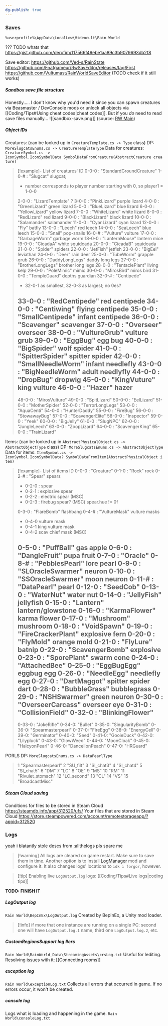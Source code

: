 ```yaml
---
dg-publish: true
---
```

### Saves
`%userprofile%\AppData\LocalLow\Videocult\Rain World`

??? TODO whats that
https://gist.github.com/derofim/117566f49ebe1aa89c3b9079693db2f8

Save editor: https://github.com/Ved-s/RainState
https://github.com/Fnafgameur/RwSavEditor/releases/tag/First
https://github.com/Vultumast/RainWorldSaveEditor
(TODO check if it still works)

##### Sandbox save file structure

Honestly..... I don't know why you'd need it since you can spawn creatures via Beasmaster / DevConsole mods or unlock all objects via [[Coding/Tips#Using cheat codes|cheat codes]]. But if you *do* need to read save files manually...
![[sandbox-save.png]]
(source: [RW Main](https://discord.com/channels/291184728944410624/296133304632213504/505218239853363200))
##### Object IDs

Creatures:
(can be looked up in `CreatureTemplate.cs -> Type` class)
DP: `MoreSlugcatsEnums.cs -> CreatureTemplateType`
Data for creatures: `CreatureSymbol.cs -> IconSymbol.IconSymbolData SymbolDataFromCreature(AbstractCreature creature)`

> [!example]- List of creatures' ID
> 0-0-0 : "StandardGroundCreature" 
> 1-0-\# : "Slugcat" slugcat; 
> - number corresponds to player number starting with 0, so player1 = 1-0-0
> 
> 2-0-0 : "LizardTemplate" ? 
> 3-0-0 : "PinkLizard" purple lizard 
> 4-0-0 : "GreenLizard" green lizard 
> 5-0-0 : "BlueLizard" blue lizard 
> 6-0-0 : "YellowLizard" yellow lizard 
> 7-0-0 : "WhiteLizard" white lizard 
> 8-0-0 : "RedLizard" red lizard 
> 9-0-0 : "BlackLizard" black lizard 
> 10-0-0 : "Salamander" salamander 
> 11-0-0 : "CyanLizard" cyan lizard 
> 12-0-0 : "Fly" batfly 
> 13-0-0 : "Leech" red leech 
> 14-0-0 : "SeaLeech" blue leech 
> 15-0-0 : "Snail" pop-snails 
> 16-0-\# : "Vulture" vulture
> 17-0-0 : "GarbageWorm" garbage worm 
> 18-0-0 : "LanternMouse" lantern mice 
> 19-0-0 : "CicadaA" white squidcada 
> 20-0-0 : "CicadaB" squidcada 
> 21-0-0 : "Spider" spiders 
> 22-0-0 : "JetFish" jetfish 
> 23-0-0 : "BigEel" leviathan 
> 24-0-0 : "Deer" rain deer 
> 25-0-0 : "TubeWorm" grapple grub 
> 26-0-0 : "DaddyLongLegs" daddy long legs 
> 27-0-0 : "BrotherLongLegs" brother long legs 
> 28-0-0 : "TentaclePlant" living kelp 
> 29-0-0 : "PoleMimic" mimic 
> 30-0-0 : "MirosBird" miros bird 
> 31-0-0 : "TempleGuard" depths guardian 
> 32-0-\# : "Centipede"
> - 32-0-1 as smallest, 32-0-3 as largest; no 0es?
> 
> 33-0-0 : "RedCentipede" red centipede 
> 34-0-0 : "Centiwing" flying centipede 
> 35-0-0 : "SmallCentipede" infant centipede 
> 36-0-0 : "Scavenger" scavenger 
> 37-0-0 : "Overseer" overseer 
> 38-0-0 : "VultureGrub" vulture grub 
> 39-0-0 : "EggBug" egg bug 
> 40-0-0 : "BigSpider" wolf spider 
> 41-0-0 : "SpitterSpider" spitter spider 
> 42-0-0 : "SmallNeedleWorm" infant needlefly 
> 43-0-0 : "BigNeedleWorm" adult needlyfly 
> 44-0-0 : "DropBug" dropwig 
> 45-0-0 : "KingVuture" king vulture 
> 46-0-0 : "Hazer" hazer 
> ---------------
> 48-0-0 : "MirosVulture"
> 49-0-0 : "SpitLizard"
> 50-0-0 : "EelLizard"
> 51-0-0 : "MotherSpider"
> 52-0-0 : "TerrorLongLegs"
> 53-0-0 : "AquaCenti"
> 54-0-0 : "HunterDaddy"
> 55-0-0 : "FireBug"
> 56-0-0 : "StowawayBug"
> 57-0-0 : "ScavengerElite"
> 58-0-0 : "Inspector"
> 59-0-0 : "Yeek"
> 60-0-0 : "BigJelly"
> 61-0-0 : "SlugNPC"
> 62-0-0 : "JungleLeech"
> 63-0-0 : "ZoopLizard"
> 64-0-0 : "ScavengerKing"
> 65-0-0 : "TrainLizard"


Items:
(can be looked up in `AbstractPhysicalObject.cs -> AbstractObjectType` class)
DP: `MoreSlugcatsEnums.cs -> AbstractObjectType`
Data for items: `ItemSymbol.cs -> IconSymbol.IconSymbolData? SymbolDataFromItem(AbstractPhysicalObject item)`
> [!example]- List of items ID
> 0-0-0 : "Creature"
> 0-1-0 : "Rock" rock 
> 0-2-\# : "Spear" spears
> - 0-2-0 : spear 
> - 0-2-1 : explosive spear
> - 0-2-2 : electric spear (MSC)
> - 0-2-3 : firebug spear? (MSC) spear.hue != 0f
> 
> 0-3-0 : "FlareBomb" flashbang 
> 0-4-\# : "VultureMask" vulture masks
> - 0-4-0 vulture mask 
> - 0-4-1 king vulture mask
> - 0-4-2 scav chief mask (MSC) 
> 
> 0-5-0 : "PuffBall" gas apple 
> 0-6-0 : "DangleFruit" pupa fruit 
> 0-7-0 : "Oracle"
> 0-8-\# : "PebblesPearl" lore pearl 
> 0-9-0 : "SLOracleSwarmer" neuron 
> 0-10-0 : "SSOracleSwarmer" moon neuron 
> 0-11-# : "DataPearl" pearl 
> 0-12-0 : "SeedCob"
> 0-13-0 : "WaterNut" water nut 
> 0-14-0 : "JellyFish" jellyfish 
> 0-15-0 : "Lantern" lantern/glowstone 
> 0-16-0 : "KarmaFlower" karma flower 
> 0-17-0 : "Mushroom" mushroom 
> 0-18-0 : "VoidSpawn" 
> 0-19-0 : "FireCrackerPlant" explosive fern 
> 0-20-0 : "FlyMold" orange mold 
> 0-21-0 : "FlyLure" batnip 
> 0-22-0 : "ScavengerBomb" explosive 
> 0-23-0 : "SporePlant" swarm cone
> 0-24-0 : "AttachedBee" 
> 0-25-0 : "EggBugEgg" eggbug egg 
> 0-26-0 : "NeedleEgg" needlefly egg 
> 0-27-0 : "DartMaggot" spitter spider dart
> 0-28-0 : "BubbleGrass" bubblegrass 
> 0-29-0 : "NSHSwarmer" green neuron 
> 0-30-0 : "OverseerCarcass" overseer eye
> 0-31-0 : "CollisionField"
> 0-32-0 : "BlinkingFlower"
> ---------------
> 0-33-0 : "JokeRifle"
> 0-34-0: "Bullet"
> 0-35-0: "SingularityBomb"
> 0-36-0: "Spearmasterpearl"
> 0-37-0: "FireEgg"
> 0-38-0: "EnergyCell"
> 0-39-0: "Germinator"
> 0-40-0: "Seed"
> 0-41-0: "GooieDuck"
> 0-42-0: "Lilypluck"
> 0-43-0: "GlowWeed"
> 0-44-0: "MoonCloak"
> 0-45-0: "HalcyonPearl"
> 0-46-0: "DancelionPeach"
> 0-47-0: "HRGuard"

PORLS
DP: `MoreSlugcatsEnums.cs -> DataPearlType`
> 1 "Spearmasterpearl"
> 2 "SU_filt" 
> 3 "SI_chat3"
> 4 "SI_chat4"
> 5 "SI_chat5"
> 6 "DM"
> 7 "LC"
> 8 "OE"
> 9 "MS"
> 10 "RM"
> 11 "Rivulet_stomach"
> 12 "LC_second"
> 13 "CL" 
> 14 "VS"
> 15 "BroadcastMisc"
##### Steam Cloud saving
Conditions for files to be stored in Steam Cloud
https://steamdb.info/app/312520/ufs/
Your files that are stored in Steam Cloud
https://store.steampowered.com/account/remotestorageapp/?appid=312520

### Logs
yeah i blatantly stole descs from ;allthelogs pls spare me
> [!warning] All logs are cleared on game restart. Make sure to save them in time.
> Another option is to install [LogManager](https://steamcommunity.com/sharedfiles/filedetails/?id=3138158069) mod and configure it. It also changes logs' locations to `idk i forgor`, however.

> [!tip] Enabling live `LogOutput.log` logs: [[Coding/Tips#Live logs|coding tips]]

**TODO: FINISH IT**
##### LogOutput log
`Rain World\BepInEx\LogOutput.log`
Created by BepInEx, a Unity mod loader.
> [!info] if more that one instance are running on a single PC:
> second one will have `LogOutput.log.1` name, third one `LogOutput.log.2`, etc. 
##### CustomRegionsSupport log #crs 
`Rain World\RainWorld_Data\StreamingAssets\crsLog.txt`
Useful for lediting. 
Resolving issues with it: [[Connecting rooms]]
##### exception log
`Rain World\exceptionLog.txt`
Collects all errors that occurred in game. If no errors occur, it won't be created. 
##### console log
Logs what is loading and happening in the game.
`Rain World\consoleLog.txt`